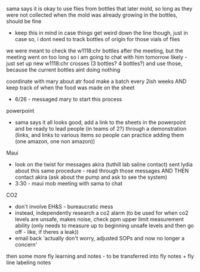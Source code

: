 sama says it is okay to use flies from bottles that later mold, so long as they were not collected when the mold was already growing in the bottles, should be fine
- keep this in mind in case things get weird down the line though, just in case
so, i dont need to track bottles of origin for those vials of flies

we were meant to check the w1118:chr bottles after the meeting, but the meeting went on too long so i am going to chat with him tomorrow
likely - just set up new w1118:chr crosses (3 bottles? 4 bottles?) and use those, because the current bottles aint doing nothing

coordinate with mary about atr food
make a batch every 2ish weeks AND keep track of when the food was made on the sheet
- 6/26 - messaged mary to start this process

powerpoint
- sama says it all looks good, add a link to the sheets in the powerpoint and be ready to lead people (in teams of 2?) through a demonstration (links, and links to various items so people can practice adding them (one amazon, one non amazon))

Maui
- look on the twist for messages akira (tuthill lab saline contact) sent lydia about this same procedure - read through those messages AND THEN contact akira (ask about the pump and ask to see the system)
- 3:30 - maui mob meeting with sama to chat 

CO2 
- don't involve EH&S - bureaucratic mess
- instead, independently research a co2 alarm (to be used for when co2 levels are unsafe, makes noise, check ppm upper limit measurement ability (only needs to measure up to beginning unsafe levels and then go off - like, if theres a leak))
- email back 'actually don't worry, adjusted SOPs and now no longer a concern'

then some more fly learning and notes - to be transferred into fly notes + fly line labeling notes